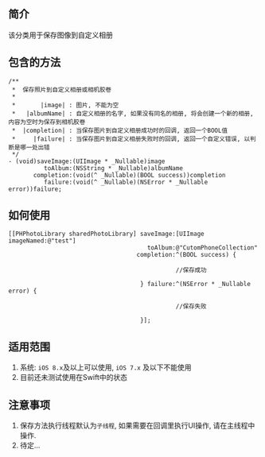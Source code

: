 ## 简介

该分类用于保存图像到自定义相册

## 包含的方法

```
/**
 *  保存照片到自定义相册或相机胶卷
 *  
 *       |image| : 图片, 不能为空
 *   |albumName| : 自定义相册的名字, 如果没有同名的相册, 将会创建一个新的相册, 内容为空时为保存到相机胶卷
 *  |completion| : 当保存图片到自定义相册成功时的回调, 返回一个BOOL值
 *     |failure| : 当保存图片到自定义相册失败时的回调, 返回一个自定义错误, 以判断是哪一处出错
 */
- (void)saveImage:(UIImage * _Nullable)image
          toAlbum:(NSString * _Nullable)albumName
       completion:(void(^ _Nullable)(BOOL success))completion
          failure:(void(^ _Nullable)(NSError * _Nullable error))failure;
```

## 如何使用

```
[[PHPhotoLibrary sharedPhotoLibrary] saveImage:[UIImage imageNamed:@"test"]
                                       toAlbum:@"CutomPhoneCollection"
                                    completion:^(BOOL success) {
                                    
                                               //保存成功
                                               
                                     } failure:^(NSError * _Nullable error) {
                                     
                                               //保存失败
                                               
                                     }];
```

## 适用范围

1. 系统: `iOS 8.x`及以上可以使用, `iOS 7.x` 及以下不能使用
2. 目前还未测试使用在Swift中的状态

## 注意事项

1. 保存方法执行线程默认为`子线程`, 如果需要在回调里执行UI操作, 请在主线程中操作.
2. 待定...
